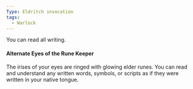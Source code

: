```yaml
---
Type: Eldritch invocation
tags:
  - Warlock
---
```

You can read all writing.

#### Alternate Eyes of the Rune Keeper

The irises of your eyes are ringed with glowing elder runes. You can read and understand any written words, symbols, or scripts as if they were written in your native tongue.